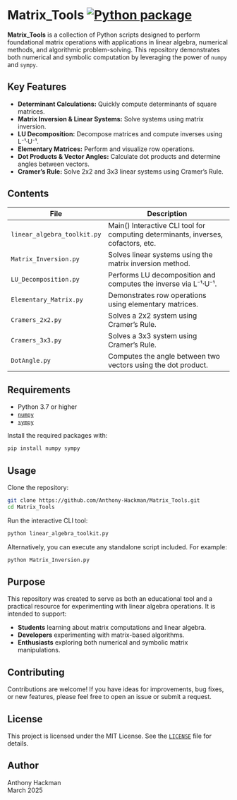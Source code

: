 # Matrix_Tools [![Python package](https://github.com/Anthony-Hackman/Matrix_Tools/actions/workflows/python-package.yml/badge.svg?branch=main)](https://github.com/Anthony-Hackman/Matrix_Tools/actions/workflows/python-package.yml)

**Matrix_Tools** is a collection of Python scripts designed to perform foundational matrix operations with applications in linear algebra, numerical methods, and algorithmic problem-solving. This repository demonstrates both numerical and symbolic computation by leveraging the power of `numpy` and `sympy`.

## Key Features

- **Determinant Calculations:** Quickly compute determinants of square matrices.
- **Matrix Inversion & Linear Systems:** Solve systems using matrix inversion.
- **LU Decomposition:** Decompose matrices and compute inverses using L⁻¹·U⁻¹.
- **Elementary Matrices:** Perform and visualize row operations.
- **Dot Products & Vector Angles:** Calculate dot products and determine angles between vectors.
- **Cramer’s Rule:** Solve 2x2 and 3x3 linear systems using Cramer’s Rule.

## Contents

| File                        | Description                                                                    |
|-----------------------------|--------------------------------------------------------------------------------|
| `linear_algebra_toolkit.py` | Main() Interactive CLI tool for computing determinants, inverses, cofactors, etc.|
| `Matrix_Inversion.py`       | Solves linear systems using the matrix inversion method.                       |
| `LU_Decomposition.py`       | Performs LU decomposition and computes the inverse via L⁻¹·U⁻¹.                 |
| `Elementary_Matrix.py`      | Demonstrates row operations using elementary matrices.                         |
| `Cramers_2x2.py`            | Solves a 2x2 system using Cramer’s Rule.                                         |
| `Cramers_3x3.py`            | Solves a 3x3 system using Cramer’s Rule.                                         |
| `DotAngle.py`               | Computes the angle between two vectors using the dot product.                  |

## Requirements

- Python 3.7 or higher
- [`numpy`](https://numpy.org/)
- [`sympy`](https://www.sympy.org/)

Install the required packages with:

```bash
pip install numpy sympy
```

## Usage

Clone the repository:

```bash
git clone https://github.com/Anthony-Hackman/Matrix_Tools.git
cd Matrix_Tools
```

Run the interactive CLI tool:

```bash
python linear_algebra_toolkit.py
```

Alternatively, you can execute any standalone script included. For example:

```bash
python Matrix_Inversion.py
```

## Purpose

This repository was created to serve as both an educational tool and a practical resource for experimenting with linear algebra operations. It is intended to support:

- **Students** learning about matrix computations and linear algebra.
- **Developers** experimenting with matrix-based algorithms.
- **Enthusiasts** exploring both numerical and symbolic matrix manipulations.

## Contributing

Contributions are welcome! If you have ideas for improvements, bug fixes, or new features, please feel free to open an issue or submit a request.

## License

This project is licensed under the MIT License. See the [`LICENSE`](LICENSE) file for details.

## Author

Anthony Hackman  
March 2025

